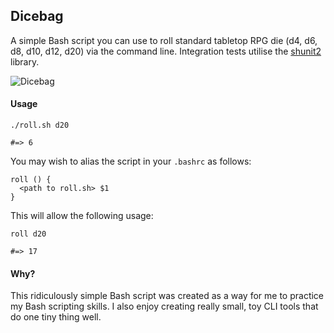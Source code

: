 ## Dicebag 

A simple Bash script you can use to roll standard tabletop RPG die (d4, d6, d8, d10, d12, d20) via the command line. Integration tests utilise the [shunit2](https://code.google.com/archive/p/shunit2/downloads) library.

![Dicebag](https://github.com/npostolovski/dicebag-bash/blob/master/dicebag.jpg)

#### Usage

```
./roll.sh d20

#=> 6
```

You may wish to alias the script in your `.bashrc` as follows:

```
roll () {
  <path to roll.sh> $1
}
```

This will allow the following usage:

```
roll d20

#=> 17
```

#### Why?

This ridiculously simple Bash script was created as a way for me to practice my Bash scripting skills. I also enjoy creating really small, toy CLI tools that do one tiny thing well.

